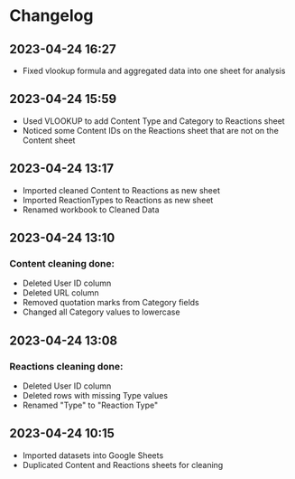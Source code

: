 # Changelog

## 2023-04-24 16:27
- Fixed vlookup formula and aggregated data into one sheet for analysis

## 2023-04-24 15:59
- Used VLOOKUP to add Content Type and Category to Reactions sheet
- Noticed some Content IDs on the Reactions sheet that are not on the Content sheet

## 2023-04-24 13:17
- Imported cleaned Content to Reactions as new sheet
- Imported ReactionTypes to Reactions as new sheet
- Renamed workbook to Cleaned Data

## 2023-04-24 13:10
### Content cleaning done:
- Deleted User ID column
- Deleted URL column
- Removed quotation marks from Category fields
- Changed all Category values to lowercase

## 2023-04-24 13:08
### Reactions cleaning done:
- Deleted User ID column
- Deleted rows with missing Type values
- Renamed "Type" to "Reaction Type"

## 2023-04-24 10:15
- Imported datasets into Google Sheets
- Duplicated Content and Reactions sheets for cleaning